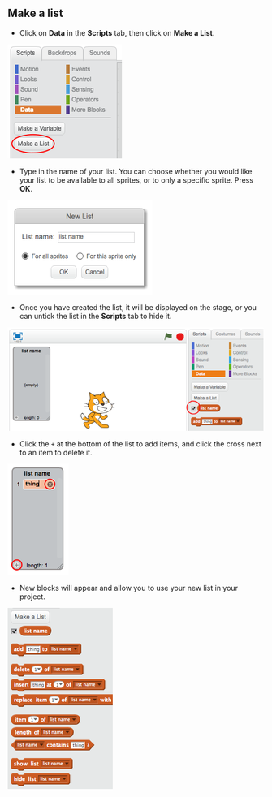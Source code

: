 ## Make a list

+ Click on **Data** in the **Scripts** tab, then click on **Make a List**.

![Make a list](images/make-a-list.png)

+ Type in the name of your list. You can choose whether you would like your list to be available to all sprites, or to only a specific sprite. Press **OK**.

![List name](images/list-name.png)

+ Once you have created the list, it will be displayed on the stage, or you can untick the list in the **Scripts** tab to hide it.

![List show/hide](images/list-show-hide.png)

+ Click the `+` at the bottom of the list to add items, and click the cross next to an item to delete it.

![List show/hide](images/list-add-delete.png)

+ New blocks will appear and allow you to use your new list in your project.

![List blocks](images/list-blocks.png)
